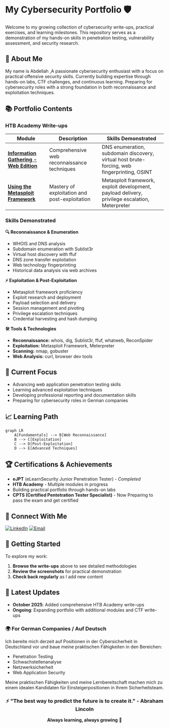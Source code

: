 # My Cybersecurity Portfolio 🛡️

Welcome to my growing collection of cybersecurity write-ups, practical exercises, and learning milestones. This repository serves as a demonstration of my hands-on skills in penetration testing, vulnerability assessment, and security research.

## 🌟 About Me

My name is Abdellah ,A passionate cybersecurity enthusiast with a focus on practical offensive security skills. Currently building expertise through hands-on labs, CTF challenges, and continuous learning. Preparing for cybersecurity roles with a strong foundation in both reconnaissance and exploitation techniques.

## 📚 Portfolio Contents

### HTB Academy Write-ups

| Module | Description | Skills Demonstrated |
|--------|-------------|---------------------|
| **[Information Gathering - Web Edition](Information-Gathering-Web-Edition.md)** | Comprehensive web reconnaissance techniques | DNS enumeration, subdomain discovery, virtual host brute-forcing, web fingerprinting, OSINT |
| **[Using the Metasploit Framework](Metasploit-Framework-Writeup.md)** | Mastery of exploitation and post-exploitation | Metasploit framework, exploit development, payload delivery, privilege escalation, Meterpreter |

### Skills Demonstrated

**🔍 Reconnaissance & Enumeration**
- WHOIS and DNS analysis
- Subdomain enumeration with Sublist3r
- Virtual host discovery with ffuf
- DNS zone transfer exploitation
- Web technology fingerprinting
- Historical data analysis via web archives

**⚡ Exploitation & Post-Exploitation**
- Metasploit framework proficiency
- Exploit research and deployment
- Payload selection and delivery
- Session management and pivoting
- Privilege escalation techniques
- Credential harvesting and hash dumping

**🛠️ Tools & Technologies**
- **Reconnaissance:** whois, dig, Sublist3r, ffuf, whatweb, ReconSpider
- **Exploitation:** Metasploit Framework, Meterpreter
- **Scanning:** nmap, gobuster
- **Web Analysis:** curl, browser dev tools

## 🎯 Current Focus

- Advancing web application penetration testing skills
- Learning advanced exploitation techniques
- Developing professional reporting and documentation skills
- Preparing for cybersecurity roles in German companies

## 📈 Learning Path

```mermaid
graph LR
    A[Fundamentals] --> B[Web Reconnaissance]
    B --> C[Exploitation]
    C --> D[Post-Exploitation]
    D --> E[Advanced Techniques]
```

## 🏆 Certifications & Achievements

- **eJPT** (eLearnSecurity Junior Penetration Tester) - *Completed*
- **HTB Academy** - Multiple modules in progress
- Building practical portfolio through hands-on labs
- **CPTS (Certified Pentetration Tester Specialist)** - Now Preparing to pass the exam and get certified

## 🔗 Connect With Me

[![LinkedIn](https://img.shields.io/badge/LinkedIn-Connect-blue?style=flat&logo=linkedin)](https://www.linkedin.com/in/abdellahoulg/)
[![Email](https://img.shields.io/badge/Email-Contact%20Me-green?style=flat&logo=gmail)](mailto:oulgrissabdellah@gmail.com)

## 🚀 Getting Started

To explore my work:

1. **Browse the write-ups** above to see detailed methodologies
2. **Review the screenshots** for practical demonstration
3. **Check back regularly** as I add new content

## 📝 Latest Updates

- **October 2025**: Added comprehensive HTB Academy write-ups
- **Ongoing**: Expanding portfolio with additional modules and CTF write-ups


### 🌍 For German Companies / Auf Deutsch

Ich bereite mich derzeit auf Positionen in der Cybersicherheit in Deutschland vor und baue meine praktischen Fähigkeiten in den Bereichen:

- Penetration Testing
- Schwachstellenanalyse
- Netzwerksicherheit
- Web Application Security

Meine praktischen Fähigkeiten und meine Lernbereitschaft machen mich zu einem idealen Kandidaten für Einsteigerpositionen in Ihrem Sicherheitsteam.


<div align="center">

### ⚡ "The best way to predict the future is to create it." - Abraham Lincoln

**Always learning, always growing** 🚀